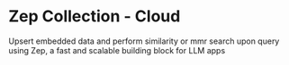 # Zep Collection - Cloud

Upsert embedded data and perform similarity or mmr search upon query using Zep, a fast and scalable building block for LLM apps

